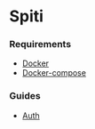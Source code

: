 Spiti
=======

### Requirements

  * [Docker](https://docs.docker.com/engine/installation/linux/docker-ce/ubuntu/)
  * [Docker-compose](https://docs.docker.com/compose/install/)

### Guides
  * [Auth](/auth/README.md)
